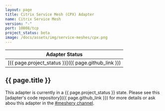 ```yaml
---
layout: page
title: Citrix Service Mesh (CPX) Adapter
name: Citrix Service Mesh
version: "-"
port: 10008/tcp
project_status: beta
image: /docs/assets/img/service-meshes/cpx.png
---
```

| Adapter Status |
| :------------: |
| [{{ page.project_status }}]({{ page.github_link }})|

## {{ page.title }}
This adapter is currently in a {{ page.project_status }} state. Please see this [adapter's code repository]({{ page.github_link }}) for more details or ask abou this adapter in the [#meshery channel](https://layer5io.slack.com/archives/CFGG6U10E_).